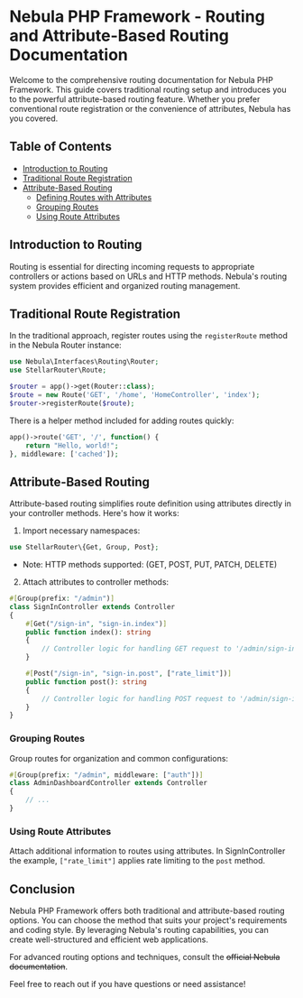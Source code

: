 # Nebula PHP Framework - Routing and Attribute-Based Routing Documentation

Welcome to the comprehensive routing documentation for Nebula PHP Framework. This guide covers traditional routing setup and introduces you to the powerful attribute-based routing feature. Whether you prefer conventional route registration or the convenience of attributes, Nebula has you covered.

## Table of Contents

- [Introduction to Routing](#introduction-to-routing)
- [Traditional Route Registration](#traditional-route-registration)
- [Attribute-Based Routing](#attribute-based-routing)
  - [Defining Routes with Attributes](#defining-routes-with-attributes)
  - [Grouping Routes](#grouping-routes)
  - [Using Route Attributes](#using-route-attributes)

## Introduction to Routing

Routing is essential for directing incoming requests to appropriate controllers or actions based on URLs and HTTP methods. Nebula's routing system provides efficient and organized routing management.

## Traditional Route Registration

In the traditional approach, register routes using the `registerRoute` method in the Nebula Router instance:

```php
use Nebula\Interfaces\Routing\Router;
use StellarRouter\Route;

$router = app()->get(Router::class);
$route = new Route('GET', '/home', 'HomeController', 'index');
$router->registerRoute($route);
```

There is a helper method included for adding routes quickly:

```php
app()->route('GET', '/', function() {
    return "Hello, world!";
}, middleware: ['cached']);
```

## Attribute-Based Routing

Attribute-based routing simplifies route definition using attributes directly in your controller methods. Here's how it works:

1. Import necessary namespaces:

```php
use StellarRouter\{Get, Group, Post};
```
- Note: HTTP methods supported: (GET, POST, PUT, PATCH, DELETE)


2. Attach attributes to controller methods:

```php
#[Group(prefix: "/admin")]
class SignInController extends Controller
{
    #[Get("/sign-in", "sign-in.index")]
    public function index(): string
    {
        // Controller logic for handling GET request to '/admin/sign-in'
    }

    #[Post("/sign-in", "sign-in.post", ["rate_limit"])]
    public function post(): string
    {
        // Controller logic for handling POST request to '/admin/sign-in'
    }
}
```

### Grouping Routes

Group routes for organization and common configurations:

```php
#[Group(prefix: "/admin", middleware: ["auth"])]
class AdminDashboardController extends Controller
{
    // ...
}
```

### Using Route Attributes

Attach additional information to routes using attributes. In SignInController the example, `["rate_limit"]` applies rate limiting to the `post` method.

## Conclusion

Nebula PHP Framework offers both traditional and attribute-based routing options. You can choose the method that suits your project's requirements and coding style. By leveraging Nebula's routing capabilities, you can create well-structured and efficient web applications.

For advanced routing options and techniques, consult the <s>official Nebula documentation</s>.

Feel free to reach out if you have questions or need assistance!
